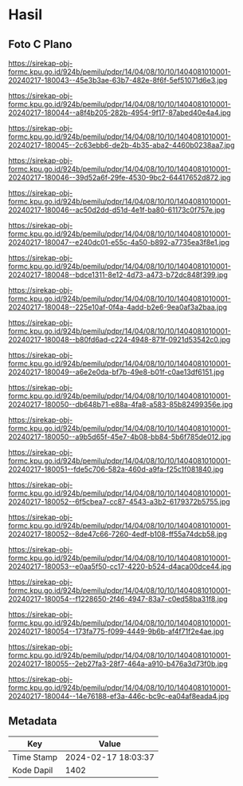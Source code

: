 # Hasil

## Foto C Plano

https://sirekap-obj-formc.kpu.go.id/924b/pemilu/pdpr/14/04/08/10/10/1404081010001-20240217-180043--45e3b3ae-63b7-482e-8f6f-5ef51071d6e3.jpg

https://sirekap-obj-formc.kpu.go.id/924b/pemilu/pdpr/14/04/08/10/10/1404081010001-20240217-180044--a8f4b205-282b-4954-9f17-87abed40e4a4.jpg

https://sirekap-obj-formc.kpu.go.id/924b/pemilu/pdpr/14/04/08/10/10/1404081010001-20240217-180045--2c63ebb6-de2b-4b35-aba2-4460b0238aa7.jpg

https://sirekap-obj-formc.kpu.go.id/924b/pemilu/pdpr/14/04/08/10/10/1404081010001-20240217-180046--39d52a6f-29fe-4530-9bc2-64417652d872.jpg

https://sirekap-obj-formc.kpu.go.id/924b/pemilu/pdpr/14/04/08/10/10/1404081010001-20240217-180046--ac50d2dd-d51d-4e1f-ba80-61173c0f757e.jpg

https://sirekap-obj-formc.kpu.go.id/924b/pemilu/pdpr/14/04/08/10/10/1404081010001-20240217-180047--e240dc01-e55c-4a50-b892-a7735ea3f8e1.jpg

https://sirekap-obj-formc.kpu.go.id/924b/pemilu/pdpr/14/04/08/10/10/1404081010001-20240217-180048--bdce1311-8e12-4d73-a473-b72dc848f399.jpg

https://sirekap-obj-formc.kpu.go.id/924b/pemilu/pdpr/14/04/08/10/10/1404081010001-20240217-180048--225e10af-0f4a-4add-b2e6-9ea0af3a2baa.jpg

https://sirekap-obj-formc.kpu.go.id/924b/pemilu/pdpr/14/04/08/10/10/1404081010001-20240217-180048--b80fd6ad-c224-4948-871f-0921d53542c0.jpg

https://sirekap-obj-formc.kpu.go.id/924b/pemilu/pdpr/14/04/08/10/10/1404081010001-20240217-180049--a6e2e0da-bf7b-49e8-b01f-c0ae13df6151.jpg

https://sirekap-obj-formc.kpu.go.id/924b/pemilu/pdpr/14/04/08/10/10/1404081010001-20240217-180050--db648b71-e88a-4fa8-a583-85b82499356e.jpg

https://sirekap-obj-formc.kpu.go.id/924b/pemilu/pdpr/14/04/08/10/10/1404081010001-20240217-180050--a9b5d65f-45e7-4b08-bb84-5b6f785de012.jpg

https://sirekap-obj-formc.kpu.go.id/924b/pemilu/pdpr/14/04/08/10/10/1404081010001-20240217-180051--fde5c706-582a-460d-a9fa-f25c1f081840.jpg

https://sirekap-obj-formc.kpu.go.id/924b/pemilu/pdpr/14/04/08/10/10/1404081010001-20240217-180052--6f5cbea7-cc87-4543-a3b2-6179372b5755.jpg

https://sirekap-obj-formc.kpu.go.id/924b/pemilu/pdpr/14/04/08/10/10/1404081010001-20240217-180052--8de47c66-7260-4edf-b108-ff55a74dcb58.jpg

https://sirekap-obj-formc.kpu.go.id/924b/pemilu/pdpr/14/04/08/10/10/1404081010001-20240217-180053--e0aa5f50-cc17-4220-b524-d4aca00dce44.jpg

https://sirekap-obj-formc.kpu.go.id/924b/pemilu/pdpr/14/04/08/10/10/1404081010001-20240217-180054--f1228650-2f46-4947-83a7-c0ed58ba31f8.jpg

https://sirekap-obj-formc.kpu.go.id/924b/pemilu/pdpr/14/04/08/10/10/1404081010001-20240217-180054--173fa775-f099-4449-9b6b-af4f71f2e4ae.jpg

https://sirekap-obj-formc.kpu.go.id/924b/pemilu/pdpr/14/04/08/10/10/1404081010001-20240217-180055--2eb27fa3-28f7-464a-a910-b476a3d73f0b.jpg

https://sirekap-obj-formc.kpu.go.id/924b/pemilu/pdpr/14/04/08/10/10/1404081010001-20240217-180044--14e76188-ef3a-446c-bc9c-ea04af8eada4.jpg


## Metadata

| Key        | Value               |
| ---------- | ------------------- |
| Time Stamp | 2024-02-17 18:03:37 |
| Kode Dapil | 1402                |



